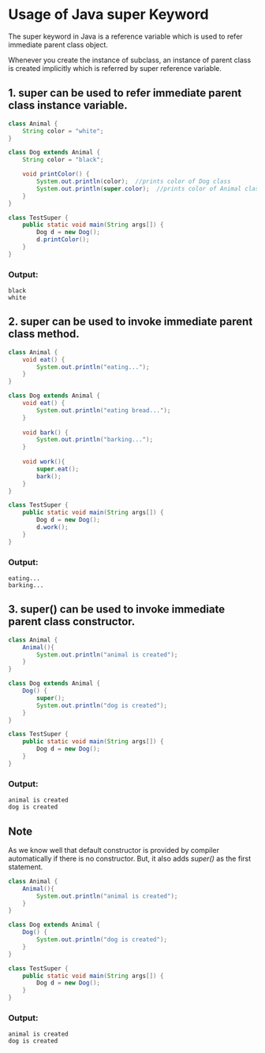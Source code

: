 # Usage of Java super Keyword
The super keyword in Java is a reference variable which is used to refer immediate parent class object.

Whenever you create the instance of subclass, an instance of parent class is created implicitly which is referred by super reference variable.

## 1. super can be used to refer immediate parent class instance variable.

```java
class Animal {  
    String color = "white";  
}

class Dog extends Animal {  
    String color = "black";  

    void printColor() {  
        System.out.println(color);  //prints color of Dog class  
        System.out.println(super.color);  //prints color of Animal class  
    }  
}  

class TestSuper {  
    public static void main(String args[]) {  
        Dog d = new Dog();  
        d.printColor();  
    }
}  
```

### Output:
```
black
white
```


## 2. super can be used to invoke immediate parent class method.

```java
class Animal {  
    void eat() {
        System.out.println("eating...");
    }  
}  

class Dog extends Animal {  
    void eat() {
        System.out.println("eating bread...");
    }
    
    void bark() {
        System.out.println("barking...");
    }
    
    void work(){  
        super.eat();  
        bark();  
    }  
}  

class TestSuper {  
    public static void main(String args[]) {  
        Dog d = new Dog();  
        d.work();  
    }
}  
```

### Output:
```
eating...
barking...
```

## 3. super() can be used to invoke immediate parent class constructor.

```java
class Animal {  
    Animal(){
        System.out.println("animal is created");
    }  
}  

class Dog extends Animal {  
    Dog() {  
        super();  
        System.out.println("dog is created");  
    }  
}  

class TestSuper {  
    public static void main(String args[]) {  
        Dog d = new Dog();  
    }
}  
```

### Output:
```
animal is created
dog is created
```

## Note
As we know well that default constructor is provided by compiler automatically if there is no constructor. But, it also adds *super()* as the first statement.

```java
class Animal {  
    Animal(){
        System.out.println("animal is created");
    }  
}  

class Dog extends Animal {  
    Dog() {  
        System.out.println("dog is created");  
    }  
}  

class TestSuper {  
    public static void main(String args[]) {  
        Dog d = new Dog();  
    }
}  
```

### Output:
```
animal is created
dog is created
```
